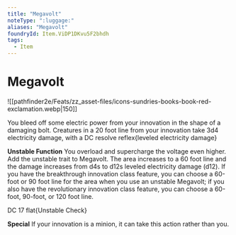 ```yaml
---
title: "Megavolt"
noteType: ":luggage:"
aliases: "Megavolt"
foundryId: Item.ViDP1DKvu5F2bhdh
tags:
  - Item
---
```


# Megavolt
![[pathfinder2e/Feats/zz_asset-files/icons-sundries-books-book-red-exclamation.webp|150]]

You bleed off some electric power from your innovation in the shape of a damaging bolt. Creatures in a 20 foot line from your innovation take 3d4 electricity damage, with a DC resolve reflex{leveled electricity damage}

**Unstable Function** You overload and supercharge the voltage even higher. Add the unstable trait to Megavolt. The area increases to a 60 foot line and the damage increases from d4s to d12s leveled electricity damage (d12). If you have the breakthrough innovation class feature, you can choose a 60-foot or 90 foot line for the area when you use an unstable Megavolt; if you also have the revolutionary innovation class feature, you can choose a 60-foot, 90-foot, or 120 foot line.

DC 17 flat{Unstable Check}

**Special** If your innovation is a minion, it can take this action rather than you.
